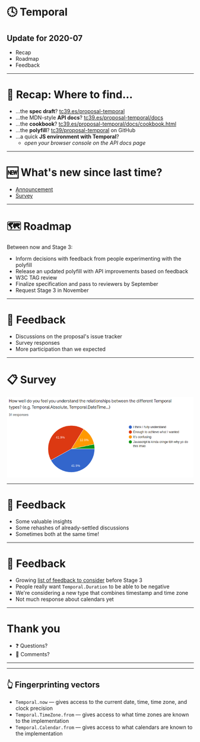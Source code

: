 <!--
theme: default
paginate: true
footer: "https://github.com/tc39/proposal-temporal"
-->

# 🕓 Temporal

## Update for 2020-07

- Recap
- Roadmap
- Feedback

<!--
  Introduce self
-->

---

# 🔎 Recap: Where to find...

- ...the **spec draft**? [tc39.es/proposal-temporal](https://tc39.es/proposal-temporal/)
- ...the MDN-style **API docs**? [tc39.es/proposal-temporal/docs](https://tc39.es/proposal-temporal/docs/)
- ...the **cookbook**? [tc39.es/proposal-temporal/docs/cookbook.html](https://tc39.es/proposal-temporal/docs/cookbook.html)
- ...the **polyfill**? [tc39/proposal-temporal](https://github.com/tc39/proposal-temporal/tree/main/polyfill) on GitHub
- ...a quick **JS environment with Temporal**?
  - _open your browser console on the API docs page_

<!--
  To refresh your memory, here's an overview with quick links to where everything lives
-->

---

# 🆕 What's new since last time?

- [Announcement](https://blogs.igalia.com/compilers/2020/06/23/dates-and-times-in-javascript/)
- [Survey](https://forms.gle/iL9iZg7Y9LvH41Nv8)

<!--

-->

---

# 🗺️ Roadmap

Between now and Stage 3:
- Inform decisions with feedback from people experimenting with the polyfill
- Release an updated polyfill with API improvements based on feedback
- W3C TAG review
- Finalize specification and pass to reviewers by September
- Request Stage 3 in November

---

# 📢 Feedback

- Discussions on the proposal's issue tracker
- Survey responses
- More participation than we expected

<!--
  In hindsight, given the amount of participation, it would have been better to send people to es.discourse.group instead of the issue tracker.
  Advice in case you are considering doing the same thing for your proposal!
-->

---

# 📋 Survey

![](survey.png)

<!--
  Thanks to Yulia and Felienne for the feedback on how to make the survey more effective.
  It's a mixture of mutiple choice questions that help us see where people are coming from (and weed out the nonsense responses) and free-form questions that have are full of insights
-->

---

# 📢 Feedback

- Some valuable insights
- Some rehashes of already-settled discussions
- Sometimes both at the same time!

<!--
  Sometimes a rehash of an already-settled discussion turned out to be valuable to re-examine from a new perspective.
-->

---

# 📢 Feedback

- Growing [list of feedback to consider](https://github.com/tc39/proposal-temporal/labels/feedback) before Stage 3
- People really want `Temporal.Duration` to be able to be negative
- We're considering a new type that combines timestamp and time zone
- Not much response about calendars yet

<!--

-->

---

# Thank you

- ❓ Questions?
- 💬 Comments?

---

---

## 👆 Fingerprinting vectors

- `Temporal.now` — gives access to the current date, time, time zone, and clock precision
- `Temporal.TimeZone.from` — gives access to what time zones are known to the implementation
- `Temporal.Calendar.from` — gives access to what calendars are known to the implementation
